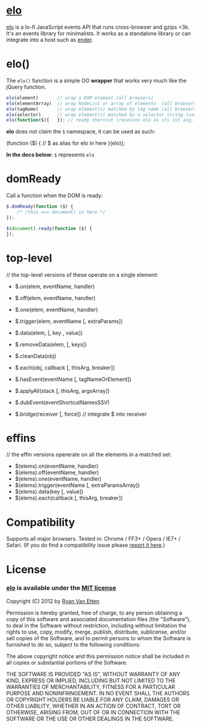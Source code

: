 [elo](https://github.com/ryanve/elo)
===

[elo](https://github.com/ryanve/elo) is a lo-fi JavaScript events API that runs cross-browser and gzips <3k. It's an events library for minimalists. It works as a standalone library or can integrate into a host such as [ender](http://ender.no.de).

# elo()

The `elo()` function is a simple OO **wrapper** that works very much like the jQuery function.

```js
elo(element)       // wrap a DOM element (all browsers)
elo(elementArray)  // wrap NodeList or array of elements  (all browsers)
elo(tagName)       // wrap element(s) matched by tag name (all browsers)
elo(selector)      // wrap element(s) matched by a selector string (uses querySelectorAll)
elo(function($){   }); // ready shortcut (receives elo as its 1st arg, this === document)
```

**elo** does not claim the `$` namespace, it can be used as such:

(function ($) {
	// $ as alias for elo in here
}(elo));

**In the docs below:** `$` represents `elo`

# domReady
	
Call a function when the DOM is ready:

```js
$.domReady(function ($) {
	/* (this === document) in here */ 
});
```

```js 
$(document).ready(function ($) {
});
```

# top-level

// the top-level versions of these operate on a single element:

- $.on(elem, eventName, handler)
- $.off(elem, eventName, handler)
- $.one(elem, eventName, handler)
- $.trigger(elem, eventName [, extraParams])
- $.data(elem, [, key , value])
- $.removeData(elem, [, keys])


- $.cleanData(obj)
- $.each(obj, callback [, thisArg, breaker])
- $.hasEvent(eventName [, tagNameOrElement])
- $.applyAll(stack [, thisArg, argsArray])
- $.dubEvent(eventShortcutNamesSSV)
- $.bridge(receiver [, force]) // integrate $ into receiver

# effins

// the effin versions opererate on all the elements in a matched set:

- $(elems).on(eventName, handler)
- $(elems).off(eventName, handler)
- $(elems).one(eventName, handler)
- $(elems).trigger(eventName [, extraParamsArray])
- $(elems).data(key [, value])
- $(elems).each(callback [, thisArg, breaker])

# Compatibility

Supports all major browsers. Tested in: Chrome / FF3+ / Opera / IE7+ / Safari. (If you do find a compatibility issue please [report it here](https://github.com/ryanve/elo/issues).)

# License

### [elo](http://github.com/ryanve/elo) is available under the [MIT license](http://en.wikipedia.org/wiki/MIT_License)

Copyright (C) 2012 by [Ryan Van Etten](https://github.com/ryanve)

Permission is hereby granted, free of charge, to any person obtaining a copy
of this software and associated documentation files (the "Software"), to deal
in the Software without restriction, including without limitation the rights
to use, copy, modify, merge, publish, distribute, sublicense, and/or sell
copies of the Software, and to permit persons to whom the Software is
furnished to do so, subject to the following conditions:

The above copyright notice and this permission notice shall be included in
all copies or substantial portions of the Software.

THE SOFTWARE IS PROVIDED "AS IS", WITHOUT WARRANTY OF ANY KIND, EXPRESS OR
IMPLIED, INCLUDING BUT NOT LIMITED TO THE WARRANTIES OF MERCHANTABILITY,
FITNESS FOR A PARTICULAR PURPOSE AND NONINFRINGEMENT. IN NO EVENT SHALL THE
AUTHORS OR COPYRIGHT HOLDERS BE LIABLE FOR ANY CLAIM, DAMAGES OR OTHER
LIABILITY, WHETHER IN AN ACTION OF CONTRACT, TORT OR OTHERWISE, ARISING FROM,
OUT OF OR IN CONNECTION WITH THE SOFTWARE OR THE USE OR OTHER DEALINGS IN
THE SOFTWARE.